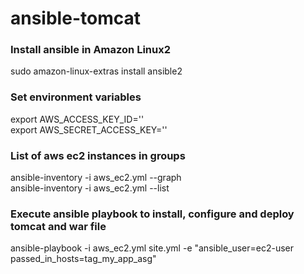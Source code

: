 # ansible-tomcat

### Install ansible in Amazon Linux2
  sudo amazon-linux-extras install ansible2

### Set environment variables
  export AWS_ACCESS_KEY_ID='<AWS ACCESS KEY>' </br>
  export AWS_SECRET_ACCESS_KEY='<AWS SECRET ACCESS KEY>'

### List of aws ec2 instances in groups
  ansible-inventory -i aws_ec2.yml --graph </br>
  ansible-inventory -i aws_ec2.yml --list

### Execute ansible playbook to install, configure and deploy tomcat and war file 
  ansible-playbook -i aws_ec2.yml site.yml -e "ansible_user=ec2-user passed_in_hosts=tag_my_app_asg"
